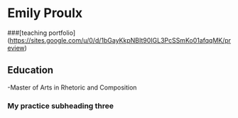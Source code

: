 # Emily Proulx 
###[teaching portfolio] (https://sites.google.com/u/0/d/1bGayKkpNBIt90IGL3PcSSmKo01afqqMK/preview)
## Education 
-Master of Arts in Rhetoric and Composition 

### My practice subheading three 
